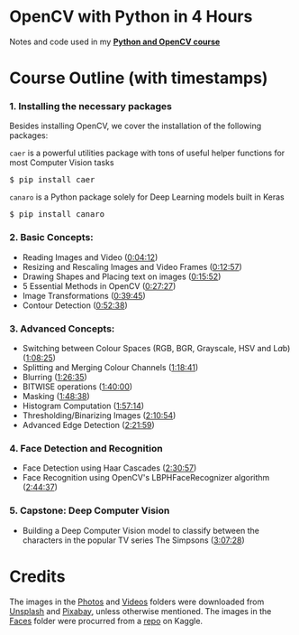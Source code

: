 # OpenCV with Python in 4 Hours
Notes and code used in my [**Python and OpenCV course**](https://youtu.be/gLDJEY49M38)

# Course Outline (with timestamps)
### 1. Installing the necessary packages
Besides installing OpenCV, we cover the installation of the following packages:

`caer` is a powerful utilities package with tons of useful helper functions for most Computer Vision tasks
<pre>$ pip install caer</pre>

`canaro` is a Python package solely for Deep Learning models built in Keras
<pre>$ pip install canaro</pre>


### 2. Basic Concepts:
- Reading Images and Video ([0:04:12](https://www.youtube.com/watch?v=gLDJEY49M38&t=252s))
- Resizing and Rescaling Images and Video Frames ([0:12:57](https://www.youtube.com/watch?v=gLDJEY49M38&t=777s))
- Drawing Shapes and Placing text on images ([0:15:52](https://www.youtube.com/watch?v=gLDJEY49M38&t=952s))
- 5 Essential Methods in OpenCV ([0:27:27](https://www.youtube.com/watch?v=gLDJEY49M38&t=1647s))
- Image Transformations ([0:39:45](https://www.youtube.com/watch?v=gLDJEY49M38&t=2385s))
- Contour Detection ([0:52:38](https://www.youtube.com/watch?v=gLDJEY49M38&t=3158s))
    
### 3. Advanced Concepts:
- Switching between Colour Spaces (RGB, BGR, Grayscale, HSV and L*a*b) ([1:08:25](https://www.youtube.com/watch?v=gLDJEY49M38&t=4105s))
- Splitting and Merging Colour Channels ([1:18:41](https://www.youtube.com/watch?v=gLDJEY49M38&t=4721s))
- Blurring ([1:26:35](https://www.youtube.com/watch?v=gLDJEY49M38&t=5195s))
- BITWISE operations ([1:40:00](https://www.youtube.com/watch?v=gLDJEY49M38&t=6000s))
- Masking ([1:48:38](https://www.youtube.com/watch?v=gLDJEY49M38&t=6518s))
- Histogram Computation ([1:57:14](https://www.youtube.com/watch?v=gLDJEY49M38&t=7034s))
- Thresholding/Binarizing Images ([2:10:54](https://www.youtube.com/watch?v=gLDJEY49M38&t=7854s))
- Advanced Edge Detection ([2:21:59](https://www.youtube.com/watch?v=gLDJEY49M38&t=8519s))
    
### 4. Face Detection and Recognition
- Face Detection using Haar Cascades ([2:30:57](https://www.youtube.com/watch?v=gLDJEY49M38&t=9057s))
- Face Recognition using OpenCV's LBPHFaceRecognizer algorithm ([2:44:37](https://www.youtube.com/watch?v=gLDJEY49M38&t=9877s))
    
### 5. Capstone: Deep Computer Vision
- Building a Deep Computer Vision model to classify between the characters in the popular TV series The Simpsons ([3:07:28](https://www.youtube.com/watch?v=gLDJEY49M38&t=11248s))

# Credits
The images in the [Photos](https://github.com/jasmcaus/opencv-course/tree/master/Resources/Photos) and [Videos](https://github.com/jasmcaus/opencv-course/tree/master/Resources/Videos) folders were downloaded from [Unsplash](http://unsplash.com) and [Pixabay](http://pixabay.com), unless otherwise mentioned.
The images in the [Faces](https://github.com/jasmcaus/opencv-course/tree/master/Resources/Faces) folder were procurred from a [repo](https://www.kaggle.com/dansbecker/5-celebrity-faces-dataset) on Kaggle.

